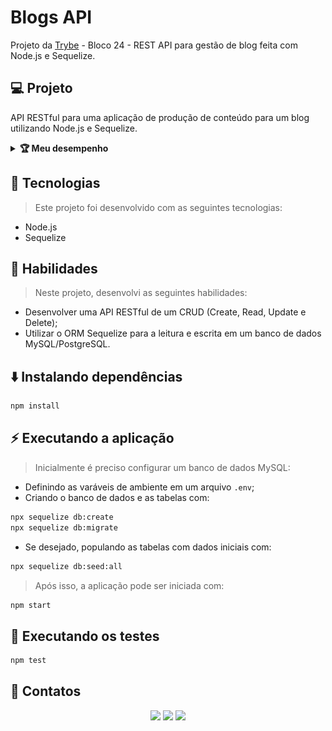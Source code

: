 # Blogs API
Projeto da [Trybe](https://www.betrybe.com/) - Bloco 24 - REST API para gestão de blog feita com Node.js e Sequelize.

## 💻 Projeto

API RESTful para uma aplicação de produção de conteúdo para um blog utilizando Node.js e Sequelize.

<details>
  <summary><strong>🏆 Meu desempenho</strong></summary><br />

  <img src="project-info/blogs-api.png"/>
</details>

## 🚀 Tecnologias
> Este projeto foi desenvolvido com as seguintes tecnologias:

- Node.js
- Sequelize

## 📌 Habilidades

> Neste projeto, desenvolvi as seguintes habilidades:

- Desenvolver uma API RESTful de um CRUD (Create, Read, Update e Delete);
- Utilizar o ORM Sequelize para a leitura e escrita em um banco de dados MySQL/PostgreSQL.

## ⬇️ Instalando dependências

```bash
npm install
``` 

## ⚡ Executando a aplicação

> Inicialmente é preciso configurar um banco de dados MySQL:
- Definindo as varáveis de ambiente em um arquivo `.env`;
- Criando o banco de dados e as tabelas com:
```bash
npx sequelize db:create
npx sequelize db:migrate
```
- Se desejado, populando as tabelas com dados iniciais com:
```bash
npx sequelize db:seed:all
```
> Após isso, a aplicação pode ser iniciada com:
```bash
npm start
``` 

## 🧪 Executando os testes

```bash
npm test
```

## 💬 Contatos

<div align="center" style="display: inline_block">
  <a href="https://julianoboese.github.io" target="_blank"><img height="28rem" src="https://img.shields.io/badge/my_portfolio-3fc337?style=for-the-badge" target="_blank"></a> 
  <a href="https://www.linkedin.com/in/julianoboese" target="_blank"><img height="28rem" src="https://img.shields.io/badge/LinkedIn-0077B5?style=for-the-badge&logo=linkedin&logoColor=white"></a> 
  <a href = "mailto:juliano.boese@gmail.com"><img height="28rem" src="https://img.shields.io/badge/Gmail-D14836?style=for-the-badge&logo=gmail&logoColor=white" target="_blank"></a>
</div>

<!-- ## 📄 Licença

Esse projeto está sob licença. Veja o arquivo [LICENÇA](LICENSE.md) para mais detalhes.

[⬆ Voltar ao topo](#nome-do-projeto)<br> -->
